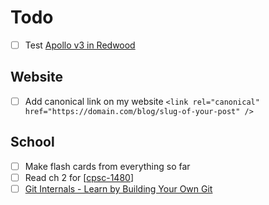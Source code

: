 # Todo

- [ ] Test [Apollo v3 in Redwood](https://community.redwoodjs.com/t/help-us-test-apollo-graphql-v3/1168)

## Website

- [ ] Add canonical link on my website `<link rel="canonical" href="https://domain.com/blog/slug-of-your-post" />`

## School

- [ ] Make flash cards from everything so far
- [ ] Read ch 2 for [[cpsc-1480]]
- [ ] [Git Internals - Learn by Building Your Own Git](https://www.leshenko.net/p/ugit/#)

[//begin]: # "Autogenerated link references for markdown compatibility"
[cpsc-1480]: cpsc-1480 "CPSC 1480 - Networking"
[//end]: # "Autogenerated link references"